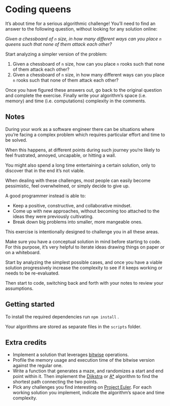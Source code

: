 # Coding queens

It’s about time for a serious algorithmic challenge! You’ll need to find an answer to the following question, without looking for any solution online:

*Given a chessboard of `n` size, in how many different ways can you place `n` queens such that none of them attack each other?*

Start analyzing a simpler version of the problem:

1. Given a chessboard of `n` size, how can you place `n` rooks such that none of them attack each other?
2. Given a chessboard of `n` size, in how many different ways can you place `n` rooks such that none of them attack each other?

Once you have figured these answers out, go back to the original question and complete the exercise. Finally write your algorithm’s space (i.e. memory) and time (i.e. computations) complexity in the comments.

## Notes

During your work as a software engineer there can be situations where you’re facing a complex problem which requires particular effort and time to be solved.

When this happens, at different points during such journey you‘re likely to feel frustrated, annoyed, uncapable, or hitting a wall.

You might also spend a long time entertaining a certain solution, only to discover that in the end it’s not viable.

When dealing with these challenges, most people can easily become pessimistic, feel overwhelmed, or simply decide to give up.

A good programmer instead is able to:

- Keep a positive, constructive, and collaborative mindset.
- Come up with new approaches, without becoming too attached to the ideas they were previously cultivating.
- Break down big problems into smaller, more mangeable ones.

This exercise is intentionally designed to challenge you in all these areas.

Make sure you have a conceptual solution in mind before starting to code. For this purpose, it’s very helpful to iterate ideas drawing things on paper or on a whiteboard.

Start by analyzing the simplest possible cases, and once you have a viable solution progressively increase the complexity to see if it keeps working or needs to be re-evaluated.

Then start to code, switching back and forth with your notes to review your assumptions.

## Getting started

To install the required dependencies run `npm install` .

Your algorithms are stored as separate files in the `scripts` folder.

## Extra credits

- Implement a solution that leverages [bitwise](https://en.wikipedia.org/wiki/Bitwise_operation) operations.
- Profile the memory usage and execution time of the bitwise version against the regular one.
- Write a function that generates a maze, and randomizes a start and end point within it. Then implement the [Dijkstra](https://en.wikipedia.org/wiki/Dijkstra%27s_algorithm) or [A*](https://en.wikipedia.org/wiki/A*_search_algorithm) algorithm to find the shortest path connecting the two points.
- Pick any challenges you find interesting on [Project Euler](https://projecteuler.net/). For each working solution you implement, indicate the algorithm’s space and time complexity.
